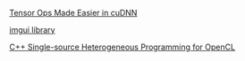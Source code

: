 [Tensor Ops Made Easier in cuDNN](https://devblogs.nvidia.com/tensor-ops-made-easier-in-cudnn/)

[imgui library](https://github.com/ocornut/imgui)

[C++ Single-source Heterogeneous Programming for OpenCL](https://www.khronos.org/sycl/)

